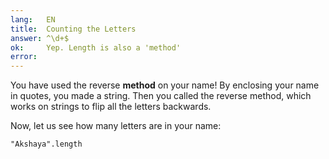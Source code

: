 ```yaml
---
lang:   EN
title:  Counting the Letters
answer: ^\d+$
ok:     Yep. Length is also a 'method'
error:  
---
```


You have used the reverse __method__ on your name! By enclosing your name in quotes, you made a string. Then you called the reverse method, which works on strings to flip all the letters backwards.

Now, let us see how many letters are in your name:

    "Akshaya".length
